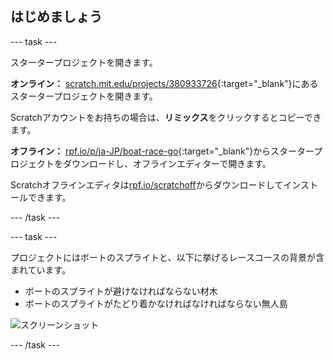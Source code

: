 ## はじめましょう

--- task ---

スタータープロジェクトを開きます。

**オンライン：** [scratch.mit.edu/projects/380933726](https://scratch.mit.edu/projects/380933726){:target="_blank"}にあるスタータープロジェクトを開きます。

Scratchアカウントをお持ちの場合は、**リミックス**をクリックするとコピーできます。

**オフライン：** [rpf.io/p/ja-JP/boat-race-go](https://rpf.io/p/ja-JP/boat-race-go){:target="_blank"}からスタータープロジェクトをダウンロードし、オフラインエディターで開きます。

Scratchオフラインエディタは[rpf.io/scratchoff](https://rpf.io/scratchoff)からダウンロードしてインストールできます。

--- /task ---

--- task ---

プロジェクトにはボートのスプライトと、以下に挙げるレースコースの背景が含まれています。

- ボートのスプライトが避けなければならない材木
- ボートのスプライトがたどり着かなければなければならない無人島
    
![スクリーンショット](images/boat-starter.png)

--- /task ---
